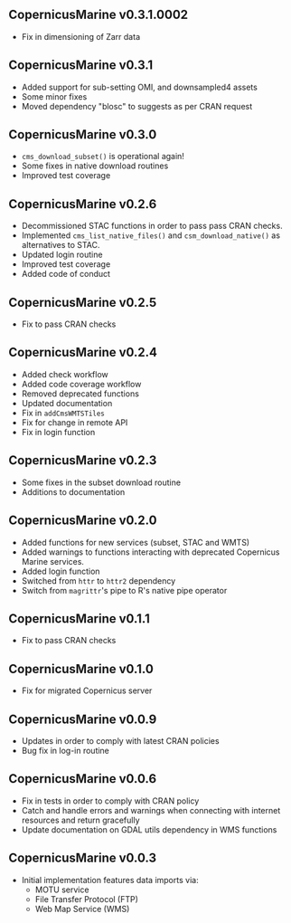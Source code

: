 CopernicusMarine v0.3.1.0002
-------------

 * Fix in dimensioning of Zarr data

CopernicusMarine v0.3.1
-------------

 * Added support for sub-setting OMI, and downsampled4
   assets
 * Some minor fixes
 * Moved dependency "blosc" to suggests as
   per CRAN request

CopernicusMarine v0.3.0
-------------

 * `cms_download_subset()` is operational again!
 * Some fixes in native download routines
 * Improved test coverage

CopernicusMarine v0.2.6
-------------

 * Decommissioned STAC functions in order to
   pass pass CRAN checks.
 * Implemented `cms_list_native_files()` and `csm_download_native()`
   as alternatives to STAC.
 * Updated login routine
 * Improved test coverage
 * Added code of conduct

CopernicusMarine v0.2.5
-------------

 * Fix to pass CRAN checks

CopernicusMarine v0.2.4
-------------

 * Added check workflow
 * Added code coverage workflow
 * Removed deprecated functions
 * Updated documentation
 * Fix in `addCmsWMTSTiles`
 * Fix for change in remote API
 * Fix in login function

CopernicusMarine v0.2.3
-------------

 * Some fixes in the subset download routine
 * Additions to documentation

CopernicusMarine v0.2.0
-------------

 * Added functions for new services (subset, STAC and WMTS)
 * Added warnings to functions interacting with
   deprecated Copernicus Marine services.
 * Added login function
 * Switched from `httr` to `httr2` dependency
 * Switch from `magrittr`'s pipe to R's native pipe operator

CopernicusMarine v0.1.1
-------------

 * Fix to pass CRAN checks

CopernicusMarine v0.1.0
-------------

 * Fix for migrated Copernicus server

CopernicusMarine v0.0.9
-------------

  * Updates in order to comply with latest CRAN
    policies
  * Bug fix in log-in routine

CopernicusMarine v0.0.6
-------------

  * Fix in tests in order to comply with CRAN
    policy
  * Catch and handle errors and warnings when connecting
    with internet resources and return gracefully
  * Update documentation on GDAL utils dependency
    in WMS functions

CopernicusMarine v0.0.3
-------------

  * Initial implementation features data imports via:
    - MOTU service
    - File Transfer Protocol (FTP)
    - Web Map Service (WMS)
